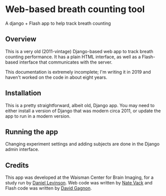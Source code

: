 # Web-based breath counting tool

A django + Flash app to help track breath counting

## Overview

This is a very old (2011-vintage) Django-based web app to track breath counting performance. It has a plain HTML interface, as well as a Flash-based interface that communicates with the server.

This documentation is extremely incomplete; I'm writing it in 2019 and haven't worked on the code in about eight years.

## Installation

This is a pretty straightforward, albeit old, Django app. You may need to either install a version of Django that was modern circa 2011, or update the app to run in a modern version.

## Running the app

Changing experiment settings and adding subjects are done in the Django admin interface.

## Credits

This app was developed at the Waisman Center for Brain Imaging, for a study run by [Daniel Levinson](mailto:danlevinson@gmail.com). Web code was written by [Nate Vack](mailto:njvack@wisc.edu) and Flash code was written by [David Gagnon](mailto:djgagnon@wisc.edu).
